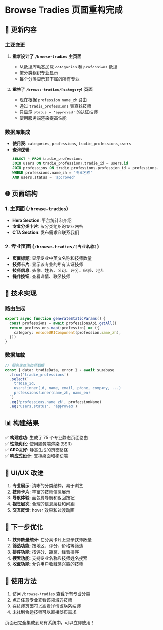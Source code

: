 # Browse Tradies 页面重构完成

## 🎯 更新内容

### 主要变更
1. **重新设计了 `/browse-tradies` 主页面**
   - 从数据库动态加载 `categories` 和 `professions` 数据
   - 按分类组织专业显示
   - 每个分类显示其下属的所有专业

2. **重构了 `/browse-tradies/[category]` 页面**
   - 现在根据 `profession.name_zh` 路由
   - 通过 `tradie_professions` 表查找技师
   - 只显示 `status = 'approved'` 的认证技师
   - 使用服务端渲染提高性能

### 数据库集成
- **使用表**: `categories`, `professions`, `tradie_professions`, `users`
- **查询逻辑**: 
  ```sql
  SELECT * FROM tradie_professions 
  JOIN users ON tradie_professions.tradie_id = users.id
  JOIN professions ON tradie_professions.profession_id = professions.id
  WHERE professions.name_zh = '专业名称' 
  AND users.status = 'approved'
  ```

## 🌐 页面结构

### 1. 主页面 (`/browse-tradies`)
- **Hero Section**: 平台统计和介绍
- **专业分类卡片**: 按分类组织的专业网格
- **CTA Section**: 发布需求和联系我们

### 2. 专业页面 (`/browse-tradies/[专业名称]`)
- **页面标题**: 显示专业中英文名称和技师数量
- **技师卡片**: 显示该专业的所有认证技师
- **技师信息**: 头像、姓名、公司、评分、经验、地址
- **操作按钮**: 查看详情、联系技师

## 🔧 技术实现

### 路由生成
```typescript
export async function generateStaticParams() {
  const professions = await professionsApi.getAll()
  return professions.map((profession) => ({
    category: encodeURIComponent(profession.name_zh),
  }))
}
```

### 数据加载
```typescript
// 服务端查询技师数据
const { data: tradieData, error } = await supabase
  .from('tradie_professions')
  .select(`
    tradie_id,
    users!inner(id, name, email, phone, company, ...),
    professions!inner(name_zh, name_en)
  `)
  .eq('professions.name_zh', professionName)
  .eq('users.status', 'approved')
```

## 📊 构建结果

✅ **构建成功**: 生成了 75 个专业静态页面路由  
✅ **性能优化**: 使用服务端渲染 (SSR)  
✅ **SEO友好**: 静态生成的页面路径  
✅ **响应式设计**: 支持桌面和移动端  

## 🎨 UI/UX 改进

1. **专业展示**: 清晰的分类结构，易于浏览
2. **技师卡片**: 丰富的技师信息展示
3. **导航体验**: 面包屑导航和返回按钮
4. **视觉层次**: 合理的信息层级和间距
5. **交互反馈**: hover 效果和过渡动画

## 🔄 下一步优化

1. **技师数量统计**: 在分类卡片上显示技师数量
2. **筛选功能**: 按地区、评分、价格等筛选
3. **排序功能**: 按评分、距离、经验排序
4. **搜索功能**: 支持专业名称和技师姓名搜索
5. **收藏功能**: 允许用户收藏感兴趣的技师

## 🚀 使用方法

1. 访问 `/browse-tradies` 查看所有专业分类
2. 点击任意专业查看该领域的技师
3. 在技师页面可以查看详情或联系技师
4. 未找到合适技师可以直接发布需求

页面已完全集成到现有系统中，可以立即使用！